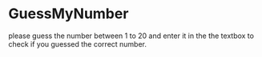 # GuessMyNumber

please guess the number between 1 to 20 and enter it in the the textbox to check if you guessed the correct number. 
